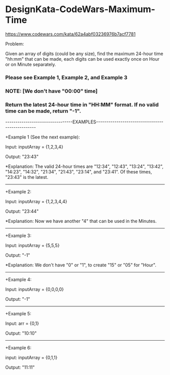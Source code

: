 # DesignKata-CodeWars-Maximum-Time

https://www.codewars.com/kata/62a4abf03236976b7acf7781

Problem:

Given an array of digits (could be any size), find the maximum 24-hour time "hh:mm" that can be made, each digits can be used exactly once on Hour or on Minute separately.

### Please see Example 1, Example 2, and Example 3

### NOTE: [We don't have "00:00" time]

### Return the latest 24-hour time in "HH:MM" format. If no valid time can be made, return "-1".

---------------------------------EXAMPLES------------------------------------------------

+Example 1 (See the next example):

Input: inputArray = {1,2,3,4}

Output: "23:43"

*Explanation: The valid 24-hour times are "12:34", "12:43", "13:24", "13:42", "14:23", "14:32", "21:34", "21:43", "23:14", and "23:41". Of these times, "23:43" is the latest.

-----------------------------------------------------------------------------------------

+Example 2:

Input: inputArray = {1,2,3,4,4}

Output: "23:44"

*Explanation: Now we have another "4" that can be used in the Minutes.

-----------------------------------------------------------------------------------------

+Example 3:

Input: inputArray = {5,5,5}

Output: "-1"

*Explanation: We don't have "0" or "1", to create "15" or "05" for "Hour".

-----------------------------------------------------------------------------------------

+Example 4:

Input: inputArray = {0,0,0,0}

Output: "-1"

-----------------------------------------------------------------------------------------

+Example 5:

Input: arr = {0,1}

Output: "10:10"

-----------------------------------------------------------------------------------------

+Example 6:

input: inputArray = {0,1,1}

Output: "11:11"
